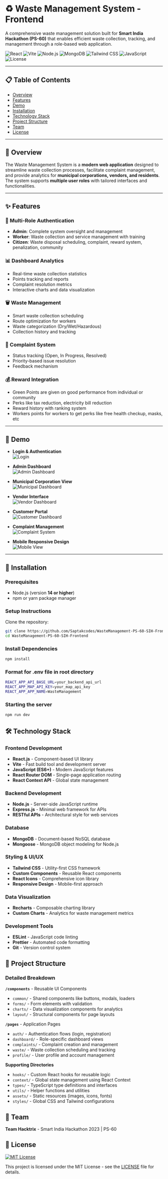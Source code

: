 # ♻️ Waste Management System - Frontend

A comprehensive waste management solution built for **Smart India Hackathon (PS-60)** that enables efficient waste collection, tracking, and management through a role-based web application.

![React](https://img.shields.io/badge/React-20232A?style=for-the-badge&logo=react&logoColor=61DAFB)
![Vite](https://img.shields.io/badge/Vite-B73BFE?style=for-the-badge&logo=vite&logoColor=FFD62E)
![Node.js](https://img.shields.io/badge/Node.js-339933?style=for-the-badge&logo=nodedotjs&logoColor=white)
![MongoDB](https://img.shields.io/badge/MongoDB-47A248?style=for-the-badge&logo=mongodb&logoColor=white)
![Tailwind CSS](https://img.shields.io/badge/Tailwind_CSS-38B2AC?style=for-the-badge&logo=tailwind-css&logoColor=white)
![JavaScript](https://img.shields.io/badge/JavaScript-F7DF1E?style=for-the-badge&logo=javascript&logoColor=black)
![License](https://img.shields.io/badge/License-MIT-green?style=for-the-badge)

---

## 📋 Table of Contents
- [Overview](#-overview)
- [Features](#-features)
- [Demo](#-demo)
- [Installation](#-installation)
- [Technology Stack](#-technology-stack)
- [Project Structure](#-project-structure)
- [Team](#-team)
- [License](#-license)

---

## 🌟 Overview
The Waste Management System is a **modern web application** designed to streamline waste collection processes, facilitate complaint management, and provide analytics for **municipal corporations, vendors, and residents**.  
The system supports **multiple user roles** with tailored interfaces and functionalities.

---

## ✨ Features

### 🔐 Multi-Role Authentication
- **Admin**: Complete system oversight and management    
- **Worker**: Waste collection and service management with training  
- **Citizen**: Waste disposal scheduling, complaint, reward system, penalization, community  

### 📊 Dashboard Analytics
- Real-time waste collection statistics  
- Points tracking and reports  
- Complaint resolution metrics  
- Interactive charts and data visualization  

### 🗑️ Waste Management
- Smart waste collection scheduling  
- Route optimization for workers  
- Waste categorization (Dry/Wet/Hazardous)  
- Collection history and tracking  

### 🐛 Complaint System  
- Status tracking (Open, In Progress, Resolved)  
- Priority-based issue resolution  
- Feedback mechanism  

### 💰 Reward Integration
- Green Points are given on good performance from individual or community   
- Perks like tax reduction, electricity bill reduction  
- Reward history with ranking system  
- Workers points for workers to get perks like free health checkup, masks, etc

---

## 📸 Demo

- **Login & Authentication**  
  ![Login](./demo/login.png)  

- **Admin Dashboard**  
  ![Admin Dashboard](./demo/admin-dashboard.png)  

- **Municipal Corporation View**  
  ![Municipal Dashboard](./demo/municipal-dashboard.png)  

- **Vendor Interface**  
  ![Vendor Dashboard](./demo/vendor-dashboard.png)  

- **Customer Portal**  
  ![Customer Dashboard](./demo/customer-dashboard.png)  

- **Complaint Management**  
  ![Complaint System](./demo/complaint-system.png)  

- **Mobile Responsive Design**  
  ![Mobile View](./demo/mobile-view.png)  

---

## 🚀 Installation

### Prerequisites
- Node.js (version **14 or higher**)  
- npm or yarn package manager  

### Setup Instructions

Clone the repository:
```bash
git clone https://github.com/Saptakcodes/WasteManagement-PS-60-SIH-Frontend.git
cd WasteManagement-PS-60-SIH-Frontend
```

### Install Dependencies

```bash
npm install
```

### Format for .env file in root directory

```bash
REACT_APP_API_BASE_URL=your_backend_api_url
REACT_APP_MAP_API_KEY=your_map_api_key
REACT_APP_APP_NAME=WasteManagement
```

### Starting the server

```bash
npm run dev
```

## 🛠 Technology Stack

### Frontend Development
- **React.js** - Component-based UI library
- **Vite** - Fast build tool and development server
- **JavaScript (ES6+)** - Modern JavaScript features
- **React Router DOM** - Single-page application routing
- **React Context API** - Global state management

### Backend Development
- **Node.js** - Server-side JavaScript runtime
- **Express.js** - Minimal web framework for APIs
- **RESTful APIs** - Architectural style for web services

### Database
- **MongoDB** - Document-based NoSQL database
- **Mongoose** - MongoDB object modeling for Node.js

### Styling & UI/UX
- **Tailwind CSS** - Utility-first CSS framework
- **Custom Components** - Reusable React components
- **React Icons** - Comprehensive icon library
- **Responsive Design** - Mobile-first approach

### Data Visualization
- **Recharts** - Composable charting library
- **Custom Charts** - Analytics for waste management metrics

### Development Tools
- **ESLint** - JavaScript code linting
- **Prettier** - Automated code formatting
- **Git** - Version control system

## 📁 Project Structure


### Detailed Breakdown

**`/components`** - Reusable UI Components
- `common/` - Shared components like buttons, modals, loaders
- `forms/` - Form elements with validation
- `charts/` - Data visualization components for analytics
- `layout/` - Structural components for page layouts

**`/pages`** - Application Pages
- `auth/` - Authentication flows (login, registration)
- `dashboard/` - Role-specific dashboard views
- `complaints/` - Complaint creation and management
- `waste/` - Waste collection scheduling and tracking
- `profile/` - User profile and account management

**Supporting Directories**
- `hooks/` - Custom React hooks for reusable logic
- `context/` - Global state management using React Context
- `types/` - TypeScript type definitions and interfaces
- `utils/` - Helper functions and utilities
- `assets/` - Static resources (images, icons, fonts)
- `styles/` - Global CSS and Tailwind configurations

## 👥 Team

**Team Hacktrix** - Smart India Hackathon 2023 | PS-60

## 📄 License

[![MIT License](https://img.shields.io/badge/License-MIT-green.svg)](https://opensource.org/licenses/MIT)

This project is licensed under the MIT License - see the [LICENSE](LICENSE) file for details.
